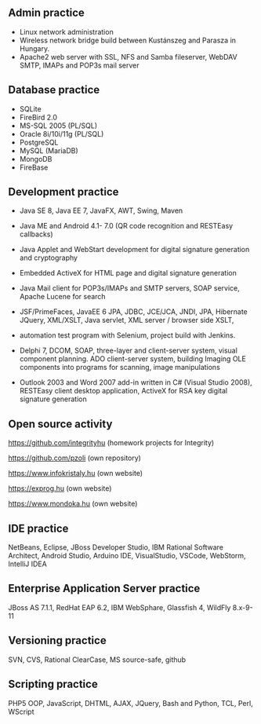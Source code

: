 ## Admin practice
- Linux network administration
- Wireless network bridge build between Kustánszeg and Parasza in Hungary.
- Apache2 web server with SSL, NFS and Samba fileserver, WebDAV SMTP, IMAPs and POP3s mail server

## Database practice
- SQLite
- FireBird 2.0
- MS-SQL 2005 (PL/SQL)
- Oracle 8i/10i/11g (PL/SQL)
- PostgreSQL
- MySQL (MariaDB)
- MongoDB
- FireBase

## Development practice
- Java SE 8, Java EE 7, JavaFX, AWT, Swing, Maven
- Java ME and Android 4.1- 7.0 (QR code recognition and RESTEasy callbacks)

- Java Applet and WebStart development for digital signature generation and cryptography 

- Embedded ActiveX for HTML page and digital signature generation

- Java Mail client for POP3s/IMAPs and SMTP servers, SOAP service, Apache Lucene for search

- JSF/PrimeFaces, JavaEE 6 JPA, JDBC, JCE/JCA, JNDI, JPA, Hibernate
JQuery, XML/XSLT, Java servlet, XML server / browser side XSLT,  

- automation test program with Selenium, project build with Jenkins.

- Delphi 7, DCOM, SOAP, three-layer and client-server system, visual component planning. ADO client-server system, building Imaging OLE components into programs for scanning, image manipulations

- Outlook 2003 and Word 2007 add-in written in C# (Visual Studio 2008), RESTEasy client desktop application, ActiveX for RSA key digital signature generation

## Open source activity
https://github.com/integrityhu (homework projects for Integrity)

https://github.com/pzoli (own repository)

https://www.infokristaly.hu (own website)

https://exprog.hu (own website)

https://www.mondoka.hu (own website)

## IDE practice
NetBeans, Eclipse, JBoss Developer Studio, IBM Rational Software Architect, Android Studio, Arduino IDE, VisualStudio, VSCode, WebStorm, IntelliJ IDEA

## Enterprise Application Server practice
JBoss AS 7.1.1, RedHat EAP 6.2, IBM WebSphare, Glassfish 4, WildFly 8.x-9-11

## Versioning practice
SVN, CVS, Rational ClearCase, MS source-safe, github

## Scripting practice
PHP5 OOP, JavaScript, DHTML, AJAX, JQuery, Bash and Python, TCL, Perl, WScript
